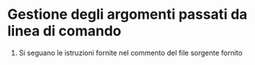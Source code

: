 # Gestione degli argomenti passati da linea di comando

1. Si seguano le istruzioni fornite nel commento del file sorgente fornito
